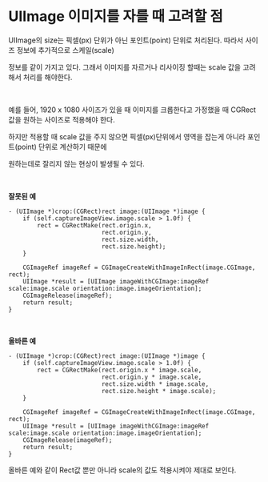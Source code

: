 # UIImage 이미지를 자를 때 고려할 점

UIImage의 size는 픽셀(px) 단위가 아닌 포인트(point) 단위로 처리된다. 따라서 사이즈 정보에 추가적으로 스케일(scale)

정보를 같이 가지고 있다. 그래서 이미지를 자르거나 리사이징 할때는 scale 값을 고려해서 처리를 해야한다.

<br />

예를 들어, 1920 x 1080 사이즈가 있을 때 이미지를 크롭한다고 가정했을 때 CGRect 값을 원하는 사이즈로 적용해야 한다.

하지만 적용할 때 scale 값을 주지 않으면 픽셀(px)단위에서 영역을 잡는게 아니라 포인트(point) 단위로 계산하기 때문에

원하는데로 잘리지 않는 현상이 발생될 수 있다.

<br />

**잘못된 예**

~~~objc
- (UIImage *)crop:(CGRect)rect image:(UIImage *)image {
    if (self.captureImageView.image.scale > 1.0f) {
        rect = CGRectMake(rect.origin.x,
                          rect.origin.y,
                          rect.size.width,
                          rect.size.height);
    }
    
    CGImageRef imageRef = CGImageCreateWithImageInRect(image.CGImage, rect);
    UIImage *result = [UIImage imageWithCGImage:imageRef scale:image.scale orientation:image.imageOrientation];
    CGImageRelease(imageRef);
    return result;
}
~~~

<br />

**올바른 예**

~~~~objc
- (UIImage *)crop:(CGRect)rect image:(UIImage *)image {
    if (self.captureImageView.image.scale > 1.0f) {
        rect = CGRectMake(rect.origin.x * image.scale,
                          rect.origin.y * image.scale,
                          rect.size.width * image.scale,
                          rect.size.height * image.scale);
    }
    
    CGImageRef imageRef = CGImageCreateWithImageInRect(image.CGImage, rect);
    UIImage *result = [UIImage imageWithCGImage:imageRef scale:image.scale orientation:image.imageOrientation];
    CGImageRelease(imageRef);
    return result;
}
~~~~

올바른 예와 같이 Rect값 뿐만 아니라 scale의 값도 적용시켜야 제대로 보인다.